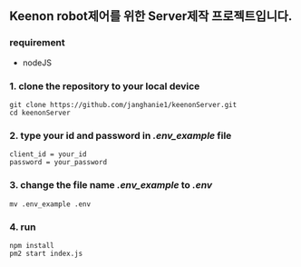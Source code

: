## Keenon robot제어를 위한 Server제작 프로젝트입니다.

### requirement
* nodeJS

### 1. clone the repository to your local device

```shell
git clone https://github.com/janghanie1/keenonServer.git
cd keenonServer
```
### 2. type your id and password in _.env_example_ file
```
client_id = your_id
password = your_password
```
### 3. change the file name _.env_example_ to _.env_
```shell
mv .env_example .env
```
### 4. run

```
npm install
pm2 start index.js
```



